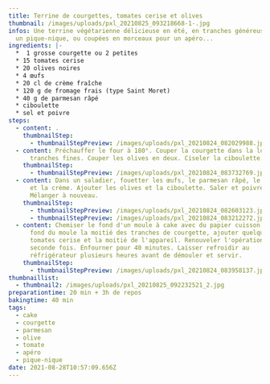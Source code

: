 ```yaml
---
title: Terrine de courgettes, tomates cerise et olives
thumbnail: /images/uploads/pxl_20210825_093218668-1-.jpg
infos: Une terrine végétarienne délicieuse en été, en tranches généreuses pour
  un pique-nique, ou coupées en morceaux pour un apéro...
ingredients: |-
  *  1 grosse courgette ou 2 petites
  * 15 tomates cerise
  * 20 olives noires 
  * 4 œufs
  * 20 cl de crème fraîche
  * 120 g de fromage frais (type Saint Moret)
  * 40 g de parmesan râpé
  * ciboulette
  * sel et poivre
steps:
  - content: .
    thumbnailStep:
      - thumbnailStepPreview: /images/uploads/pxl_20210824_082029988.jpg
  - content: Préchauffer le four à 180°. Couper la courgette dans la longueur en
      tranches fines. Couper les olives en deux. Ciseler la ciboulette.
    thumbnailStep:
      - thumbnailStepPreview: /images/uploads/pxl_20210824_083732769.jpg
  - content: Dans un saladier, fouetter les œufs, le parmesan râpé, le fromage frais
      et la crème. Ajouter les olives et la ciboulette. Saler et poivrer.
      Mélanger à nouveau.
    thumbnailStep:
      - thumbnailStepPreview: /images/uploads/pxl_20210824_082603123.jpg
      - thumbnailStepPreview: /images/uploads/pxl_20210824_083212272.jpg
  - content: Chemiser le fond d'un moule à cake avec du papier cuisson. Tapisser le
      fond du moule la moitié des tranches de courgette, ajouter quelques
      tomates cerise et la moitié de l'appareil. Renouveler l'opération une
      seconde fois. Enfourner pour 40 minutes. Laisser refroidir au
      réfrigérateur plusieurs heures avant de démouler et servir.
    thumbnailStep:
      - thumbnailStepPreview: /images/uploads/pxl_20210824_083958137.jpg
thumbnaillist:
  - thumbnail2: /images/uploads/pxl_20210825_092232521_2.jpg
preparationtime: 20 min + 3h de repos
bakingtime: 40 min
tags:
  - cake
  - courgette
  - parmesan
  - olive
  - tomate
  - apéro
  - pique-nique
date: 2021-08-28T10:57:09.656Z
---
```

